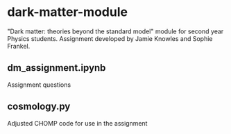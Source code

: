 # dark-matter-module
"Dark matter: theories beyond the standard model" module for second year Physics students. Assignment developed by Jamie Knowles and Sophie Frankel.

dm_assignment.ipynb
-------------------
Assignment questions

cosmology.py
-------------------
Adjusted CHOMP code for use in the assignment
